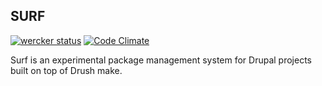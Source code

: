 SURF
----

[![wercker status](https://app.wercker.com/status/7c3e619e0cc2f34bfc325dc8c3ab2c38/s "wercker status")](https://app.wercker.com/project/bykey/7c3e619e0cc2f34bfc325dc8c3ab2c38)
[![Code Climate](https://codeclimate.com/github/desmondmorris/surf.png)](https://codeclimate.com/github/desmondmorris/surf)

Surf is an experimental package management system for Drupal projects built on top of Drush make.

